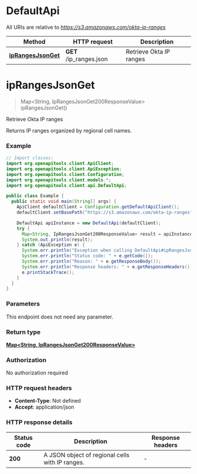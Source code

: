 # DefaultApi

All URIs are relative to *https://s3.amazonaws.com/okta-ip-ranges*

| Method | HTTP request | Description |
|------------- | ------------- | -------------|
| [**ipRangesJsonGet**](DefaultApi.md#ipRangesJsonGet) | **GET** /ip_ranges.json | Retrieve Okta IP ranges |


<a id="ipRangesJsonGet"></a>
# **ipRangesJsonGet**
> Map&lt;String, IpRangesJsonGet200ResponseValue&gt; ipRangesJsonGet()

Retrieve Okta IP ranges

Returns IP ranges organized by regional cell names.

### Example
```java
// Import classes:
import org.openapitools.client.ApiClient;
import org.openapitools.client.ApiException;
import org.openapitools.client.Configuration;
import org.openapitools.client.models.*;
import org.openapitools.client.api.DefaultApi;

public class Example {
  public static void main(String[] args) {
    ApiClient defaultClient = Configuration.getDefaultApiClient();
    defaultClient.setBasePath("https://s3.amazonaws.com/okta-ip-ranges");

    DefaultApi apiInstance = new DefaultApi(defaultClient);
    try {
      Map<String, IpRangesJsonGet200ResponseValue> result = apiInstance.ipRangesJsonGet();
      System.out.println(result);
    } catch (ApiException e) {
      System.err.println("Exception when calling DefaultApi#ipRangesJsonGet");
      System.err.println("Status code: " + e.getCode());
      System.err.println("Reason: " + e.getResponseBody());
      System.err.println("Response headers: " + e.getResponseHeaders());
      e.printStackTrace();
    }
  }
}
```

### Parameters
This endpoint does not need any parameter.

### Return type

[**Map&lt;String, IpRangesJsonGet200ResponseValue&gt;**](IpRangesJsonGet200ResponseValue.md)

### Authorization

No authorization required

### HTTP request headers

 - **Content-Type**: Not defined
 - **Accept**: application/json

### HTTP response details
| Status code | Description | Response headers |
|-------------|-------------|------------------|
| **200** | A JSON object of regional cells with IP ranges. |  -  |

